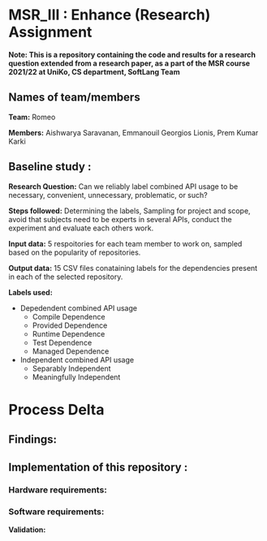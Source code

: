# MSR_III : Enhance (Research) Assignment
**Note: This is a repository containing the code and results for a research question extended from a research paper, as a part of the MSR course 2021/22 at UniKo, CS department, SoftLang Team**
 
## Names of team/members
 
**Team:** Romeo
 
**Members:** Aishwarya Saravanan, Emmanouil Georgios Lionis, Prem Kumar Karki 
 
## Baseline study :
 
**Research Question:**  Can we reliably label combined API usage to be necessary, convenient, unnecessary,
problematic, or such?
 
**Steps followed:** Determining the labels, Sampling for project and scope, avoid that subjects need to be experts in several APIs, conduct the experiment and evaluate each others work. 
 
**Input data:** 5 respoitories for each team member to work on, sampled based on the popularity of repositories. 

**Output data:** 15 CSV files conataining labels for the dependencies present in each of the selected repository. 

**Labels used:** 
* Depedendent combined API usage
   * Compile Dependence
   * Provided Dependence
   * Runtime Dependence
   * Test Dependence
   * Managed Dependence
* Independent combined API usage
   * Separably Independent 
   * Meaningfully Independent
# Process Delta
## Findings:
## Implementation of this repository :
### Hardware requirements: 
### Software requirements: 
**Validation:** 
